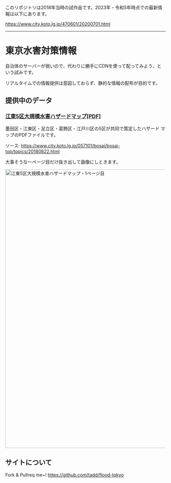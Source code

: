 このリポジトリは2018年当時の試作品です。2023年・令和5年時点での最新情報は以下にあります。

https://www.city.koto.lg.jp/470601/20200701.html

---

東京水害対策情報
=============

自治体のサーバーが弱いので、代わりに勝手にCDNを使って配ってみよう、という試みです。

リアルタイムでの情報提供は意図しておらず、静的な情報の配布が目的です。

## 提供中のデータ

### [江東5区大規模水害ハザードマップ[PDF]](./haza-do.pdf)

墨田区・江東区・足立区・葛飾区・江戸川区の5区が共同で策定したハザード
マップのPDFファイルです。

ソース:
https://www.city.koto.lg.jp/057101/bosai/bosai-top/topics/20180822.html

大事そうな一ページ目だけ抜き出して画像にしときます。

[<img src="./haza-do-1-1.png" alt="江東5区大規模水害ハザードマップ・1ページ目" width="620" height="877"/>](./haza-do-1-1.png)

## サイトについて

Fork & Pullreq me~! https://github.com/tadd/flood-tokyo
